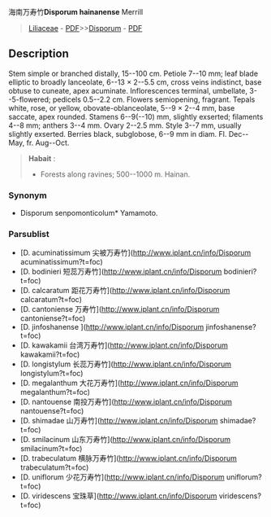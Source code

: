 海南万寿竹**Disporum hainanense** Merrill

> [Liliaceae](http://www.iplant.cn/info/Liliaceae?t=foc) - [PDF](http://www.iplant.cn/foc/pdf/Liliaceae.pdf)>>[Disporum](http://www.iplant.cn/info/Disporum?t=foc) - [PDF](http://www.iplant.cn/foc/pdf/Disporum.pdf)
## Description

Stem simple or branched distally, 15--100 cm. Petiole 7--10 mm; leaf blade elliptic to broadly lanceolate, 6--13 × 2--5.5 cm, cross veins indistinct, base obtuse to cuneate, apex acuminate. Inflorescences terminal, umbellate, 3--5-flowered; pedicels 0.5--2.2 cm. Flowers semiopening, fragrant. Tepals white, rose, or yellow, obovate-oblanceolate, 5--9 × 2--4 mm, base saccate, apex rounded. Stamens 6--9(--10) mm, slightly exserted; filaments 4--8 mm; anthers 3--4 mm. Ovary 2--2.5 mm. Style 3--7 mm, usually slightly exserted. Berries black, subglobose, 6--9 mm in diam. Fl. Dec--May, fr. Aug--Oct.


> **Habait** : 
>* Forests along ravines; 500--1000 m. Hainan.

### Synonym
* Disporum senpomonticolum* Yamamoto.


### Parsublist

* [D.  acuminatissimum  尖被万寿竹](http://www.iplant.cn/info/Disporum acuminatissimum?t=foc)
* [D.  bodinieri  短蕊万寿竹](http://www.iplant.cn/info/Disporum bodinieri?t=foc)
* [D.  calcaratum  距花万寿竹](http://www.iplant.cn/info/Disporum calcaratum?t=foc)
* [D.  cantoniense  万寿竹](http://www.iplant.cn/info/Disporum cantoniense?t=foc)
* [D.  jinfoshanense  ](http://www.iplant.cn/info/Disporum jinfoshanense?t=foc)
* [D.  kawakamii  台湾万寿竹](http://www.iplant.cn/info/Disporum kawakamii?t=foc)
* [D.  longistylum  长蕊万寿竹](http://www.iplant.cn/info/Disporum longistylum?t=foc)
* [D.  megalanthum  大花万寿竹](http://www.iplant.cn/info/Disporum megalanthum?t=foc)
* [D.  nantouense  南投万寿竹](http://www.iplant.cn/info/Disporum nantouense?t=foc)
* [D.  shimadae  山万寿竹](http://www.iplant.cn/info/Disporum shimadae?t=foc)
* [D.  smilacinum  山东万寿竹](http://www.iplant.cn/info/Disporum smilacinum?t=foc)
* [D.  trabeculatum  横脉万寿竹](http://www.iplant.cn/info/Disporum trabeculatum?t=foc)
* [D.  uniflorum  少花万寿竹](http://www.iplant.cn/info/Disporum uniflorum?t=foc)
* [D.  viridescens  宝珠草](http://www.iplant.cn/info/Disporum viridescens?t=foc)
